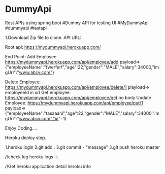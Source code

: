 # DummyApi
Rest APIs using spring boot
#Dummy API for testing UI
#MyDummyApi #dummyapi #testapi

1.Download Zip file to clone.
API URL: 

Root api: https://mydummyapi.herokuapp.com/

End Point:
Add Employee: https://mydummyapi.herokuapp.com/api/employee/add
              payload=>
              {"employeeName":"fwerferf","age":22,"gender":"MALE","salary":34000,"imgUrl":"www.abcv.com"}
              
Delete Employee: https://mydummyapi.herokuapp.com/api/employee/delete/1
              playload=>
              employeeId in url
Get employee:  https://mydummyapi.herokuapp.com/api/employee/get
              no body
Update Employee: https://mydummyapi.herokuapp.com/api/employee/put/1
              payload=>
              {"employeeName":"tasaaahi","age":22,"gender":"MALE","salary":34000,"imgUrl":"www.abcv.com","id": 1}

Enjoy Coding....

Heroku deploy step.

1.heroku login
2.git add .
3.git commit - "message"
3.git push heroku master

//check log
heroku logs -t

//Get heroku application detail
heroku info
